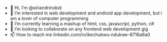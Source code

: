 - 👋 Hi, I’m @siriandrinokid
- 👀 I’m interested in web development and android app development, but i am a lover of computer programming
- 🌱 I’m currently learning a mashup of html, css, javascript, python, c#
- 💞️ I’m looking to collaborate on any frontend web development gig
- 📫 How to reach me linkedin.com/in/ikechukwu-ndukwe-8716a6a0

<!---
siriandrinokid/siriandrinokid is a ✨ special ✨ repository because its `README.md` (this file) appears on your GitHub profile.
You can click the Preview link to take a look at your changes.
--->
